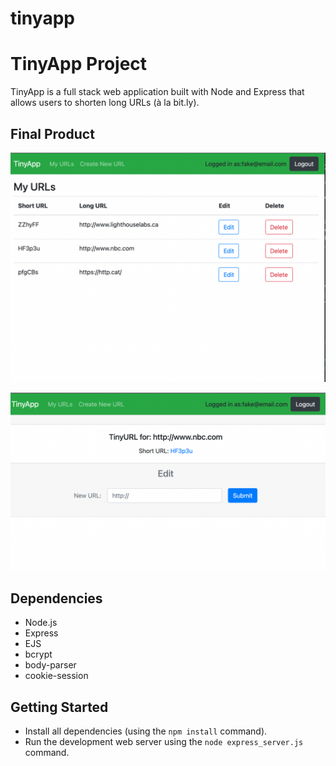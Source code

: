 # tinyapp

# TinyApp Project

TinyApp is a full stack web application built with Node and Express that allows users to shorten long URLs (à la bit.ly).

## Final Product

!["URLs page"](https://raw.githubusercontent.com/CBBell99/tinyapp/main/tinyapp-urls-page.png)

!["Link and edit page"](https://raw.githubusercontent.com/CBBell99/tinyapp/main/tinyapp-link-and-edit-page.png)

## Dependencies

- Node.js
- Express
- EJS
- bcrypt
- body-parser
- cookie-session

## Getting Started

- Install all dependencies (using the `npm install` command).
- Run the development web server using the `node express_server.js` command.
